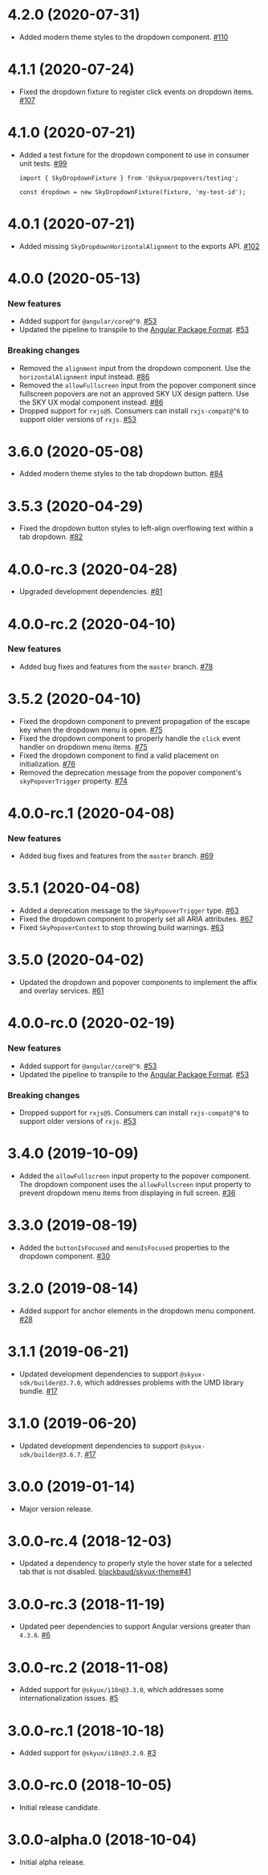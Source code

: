 # 4.2.0 (2020-07-31)

- Added modern theme styles to the dropdown component. [#110](https://github.com/blackbaud/skyux-popovers/pull/110)

# 4.1.1 (2020-07-24)

- Fixed the dropdown fixture to register click events on dropdown items. [#107](https://github.com/blackbaud/skyux-popovers/pull/107)

# 4.1.0 (2020-07-21)

- Added a test fixture for the dropdown component to use in consumer unit tests. [#99](https://github.com/blackbaud/skyux-popovers/pull/99)
  ```
  import { SkyDropdownFixture } from '@skyux/popovers/testing';

  const dropdown = new SkyDropdownFixture(fixture, 'my-test-id');
  ```

# 4.0.1 (2020-07-21)

- Added missing `SkyDropdownHorizontalAlignment` to the exports API. [#102](https://github.com/blackbaud/skyux-popovers/pull/102)

# 4.0.0 (2020-05-13)

### New features

- Added support for `@angular/core@^9`. [#53](https://github.com/blackbaud/skyux-popovers/pull/53)
- Updated the pipeline to transpile to the [Angular Package Format](https://docs.google.com/document/d/1CZC2rcpxffTDfRDs6p1cfbmKNLA6x5O-NtkJglDaBVs/preview). [#53](https://github.com/blackbaud/skyux-popovers/pull/53)

### Breaking changes

- Removed the `alignment` input from the dropdown component. Use the `horizontalAlignment` input instead. [#86](https://github.com/blackbaud/skyux-popovers/pull/86)
- Removed the `allowFullscreen` input from the popover component since fullscreen popovers are not an approved SKY UX design pattern. Use the SKY UX modal component instead. [#86](https://github.com/blackbaud/skyux-popovers/pull/86)
- Dropped support for `rxjs@5`. Consumers can install `rxjs-compat@^6` to support older versions of `rxjs`. [#53](https://github.com/blackbaud/skyux-popovers/pull/53)

# 3.6.0 (2020-05-08)

- Added modern theme styles to the tab dropdown button. [#84](https://github.com/blackbaud/skyux-popovers/pull/84)

# 3.5.3 (2020-04-29)

- Fixed the dropdown button styles to left-align overflowing text within a tab dropdown. [#82](https://github.com/blackbaud/skyux-popovers/pull/82)

# 4.0.0-rc.3 (2020-04-28)

- Upgraded development dependencies. [#81](https://github.com/blackbaud/skyux-popovers/pull/81)

# 4.0.0-rc.2 (2020-04-10)

### New features

- Added bug fixes and features from the `master` branch. [#78](https://github.com/blackbaud/skyux-popovers/pull/78)

# 3.5.2 (2020-04-10)

- Fixed the dropdown component to prevent propagation of the escape key when the dropdown menu is open. [#75](https://github.com/blackbaud/skyux-popovers/pull/75)
- Fixed the dropdown component to properly handle the `click` event handler on dropdown menu items. [#75](https://github.com/blackbaud/skyux-popovers/pull/75)
- Fixed the dropdown component to find a valid placement on initialization. [#76](https://github.com/blackbaud/skyux-popovers/pull/76)
- Removed the deprecation message from the popover component's `skyPopoverTrigger` property. [#74](https://github.com/blackbaud/skyux-popovers/pull/74)

# 4.0.0-rc.1 (2020-04-08)

### New features

- Added bug fixes and features from the `master` branch. [#69](https://github.com/blackbaud/skyux-popovers/pull/69)

# 3.5.1 (2020-04-08)

- Added a deprecation message to the `SkyPopoverTrigger` type. [#63](https://github.com/blackbaud/skyux-popovers/pull/63)
- Fixed the dropdown component to properly set all ARIA attributes. [#67](https://github.com/blackbaud/skyux-popovers/pull/67)
- Fixed `SkyPopoverContext` to stop throwing build warnings. [#63](https://github.com/blackbaud/skyux-popovers/pull/63)

# 3.5.0 (2020-04-02)

- Updated the dropdown and popover components to implement the affix and overlay services. [#61](https://github.com/blackbaud/skyux-popovers/pull/61)

# 4.0.0-rc.0 (2020-02-19)

### New features

- Added support for `@angular/core@^9`. [#53](https://github.com/blackbaud/skyux-popovers/pull/53)
- Updated the pipeline to transpile to the [Angular Package Format](https://docs.google.com/document/d/1CZC2rcpxffTDfRDs6p1cfbmKNLA6x5O-NtkJglDaBVs/preview). [#53](https://github.com/blackbaud/skyux-popovers/pull/53)

### Breaking changes

- Dropped support for `rxjs@5`. Consumers can install `rxjs-compat@^6` to support older versions of `rxjs`. [#53](https://github.com/blackbaud/skyux-popovers/pull/53)

# 3.4.0 (2019-10-09)

- Added the `allowFullscreen` input property to the popover component. The dropdown component uses the `allowFullscreen` input property to prevent dropdown menu items from displaying in full screen. [#36](https://github.com/blackbaud/skyux-popovers/pull/36)

# 3.3.0 (2019-08-19)

- Added the `buttonIsFocused` and `menuIsFocused` properties to the dropdown component. [#30](https://github.com/blackbaud/skyux-popovers/pull/30)

# 3.2.0 (2019-08-14)

- Added support for anchor elements in the dropdown menu component. [#28](https://github.com/blackbaud/skyux-popovers/pull/28)

# 3.1.1 (2019-06-21)

- Updated development dependencies to support `@skyux-sdk/builder@3.7.0`, which addresses problems with the UMD library bundle. [#17](https://github.com/blackbaud/skyux-popovers/pull/17)

# 3.1.0 (2019-06-20)

- Updated development dependencies to support `@skyux-sdk/builder@3.6.7`. [#17](https://github.com/blackbaud/skyux-popovers/pull/17)

# 3.0.0 (2019-01-14)

- Major version release.

# 3.0.0-rc.4 (2018-12-03)

- Updated a dependency to properly style the hover state for a selected tab that is not disabled. [blackbaud/skyux-theme#41](https://github.com/blackbaud/skyux-theme/pull/41)

# 3.0.0-rc.3 (2018-11-19)

- Updated peer dependencies to support Angular versions greater than `4.3.6`. [#6](https://github.com/blackbaud/skyux-popovers/pull/6)

# 3.0.0-rc.2 (2018-11-08)

- Added support for `@skyux/i18n@3.3.0`, which addresses some internationalization issues. [#5](https://github.com/blackbaud/skyux-popovers/pull/5)

# 3.0.0-rc.1 (2018-10-18)

- Added support for `@skyux/i18n@3.2.0`. [#3](https://github.com/blackbaud/skyux-popovers/pull/3)

# 3.0.0-rc.0 (2018-10-05)

- Initial release candidate.

# 3.0.0-alpha.0 (2018-10-04)

- Initial alpha release.
